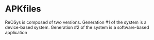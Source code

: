 # APKfiles
ReOSys is composed of two versions. Generation #1 of the system is a device-based system. Generation #2 of the system is a software-based application
